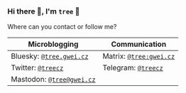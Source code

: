 ### Hi there 👋, I'm `tree` 🌴

Where can you contact or follow me?

| Microblogging | Communication |
| --- | --- |
| Bluesky: [`@tree.gwei.cz`](https://staging.bsky.app/profile/tree.gwei.cz) | Matrix: [`@tree:gwei.cz`](https://matrix.to/#/@tree:gwei.cz) |
| Twitter: [`@treecz`](https://twitter.com/treecz) | Telegram: [`@treecz`](https://t.me/treecz) |
| Mastodon: [`@tree@gwei.cz`](@tree@gwei.cz) | |

<!--
**burningtree/burningtree** is a ✨ _special_ ✨ repository because its `README.md` (this file) appears on your GitHub profile.

Here are some ideas to get you started:

- 🔭 I’m currently working on ...
- 🌱 I’m currently learning ...
- 👯 I’m looking to collaborate on ...
- 🤔 I’m looking for help with ...
- 💬 Ask me about ...
- 📫 How to reach me: ...
- 😄 Pronouns: ...
- ⚡ Fun fact: ...
-->
